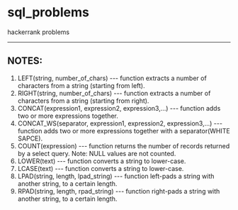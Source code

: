 # sql_problems

hackerrank problems
-- -
## NOTES:
1. LEFT(string, number_of_chars) --- function extracts a number of characters from a string (starting from left).
2. RIGHT(string, number_of_chars) --- function extracts a number of characters from a string (starting from right).
3. CONCAT(expression1, expression2, expression3,...) --- function adds two or more expressions together.
4. CONCAT_WS(separator, expression1, expression2, expression3,...) --- function adds two or more expressions together with a separator(WHITE SAPCE).
5. COUNT(expression) --- function returns the number of records returned by a select query.
Note: NULL values are not counted.
6. LOWER(text) --- function converts a string to lower-case.
7. LCASE(text) --- function converts a string to lower-case.
8. LPAD(string, length, lpad_string) --- function left-pads a string with another string, to a certain length.
9. RPAD(string, length, rpad_string) --- function right-pads a string with another string, to a certain length.


